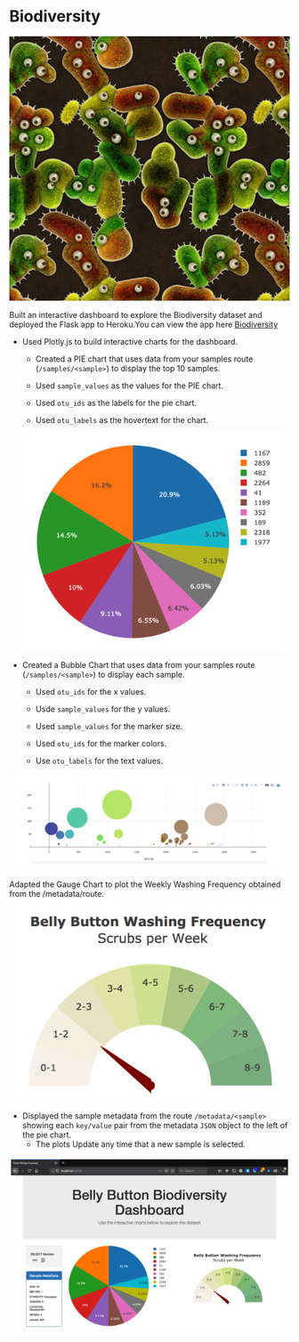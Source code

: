 # Biodiversity
![1-Logo](Belly_Button_Biodiversity/Images/pic5.jpg	)

Built an interactive dashboard to explore the Biodiversity dataset and deployed the Flask app to Heroku.You can view the app here [Biodiversity](https://biodiversity123.herokuapp.com/)

- Used Plotly.js to build interactive charts for the dashboard.
    - Created a PIE chart that uses data from your samples route (`/samples/<sample>`) to display the top 10 samples.


    - Used `sample_values` as the values for the PIE chart.


    - Used `otu_ids` as the labels for the pie chart.


    - Used `otu_labels` as the hovertext for the chart.
    
    ![1-Logo](Belly_Button_Biodiversity/Images/pic2.jpg)
    

- Created a Bubble Chart that uses data from your samples route (`/samples/<sample>`) to display each sample.


     - Used `otu_ids` for the x values.


     - Usde `sample_values` for the y values.


     - Used `sample_values` for the marker size.


     - Used `otu_ids` for the marker colors.


     - Use `otu_labels` for the text values.
     
 ![1-Logo](Belly_Button_Biodiversity/Images/pic4.jpg	)
 
Adapted the Gauge Chart to plot the Weekly Washing Frequency obtained from the /metadata/<sample>route. 
  
![1-Logo](Belly_Button_Biodiversity/Images/pic1.jpg	) 
 
 
 
- Displayed the sample metadata from the route `/metadata/<sample>` showing each `key/value` pair from the metadata `JSON` object to the left of the pie chart.
     - The plots Update any time that a new sample is selected.
     
![1-Logo](Belly_Button_Biodiversity/Images/pic3.jpg)

